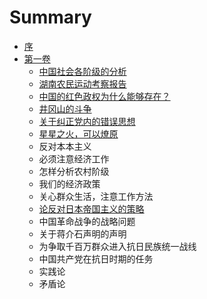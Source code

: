 # Summary

* [序](README.md)
* [第一卷](di-yi-juan.md)
  * [中国社会各阶级的分析](zhong-guo-she-hui-ge-jie-ji-de-fen-xi.md)
  * [湖南农民运动考察报告](hu-nan-nong-min-yun-dong-kao-cha-bao-gao.md)
  * [中国的红色政权为什么能够存在？](zhong-guo-de-hong-se-zheng-quan-wei-shi-yao-neng-gou-cun-zai-ff1f.md)
  * [井冈山的斗争](jing-gang-shan-de-dou-zheng.md)
  * [关于纠正党内的错误思想](guan-yu-jiu-zheng-dang-nei-de-cuo-wu-si-xiang.md)
  * [星星之火，可以燎原](xing-xing-zhi-huo-ff0c-ke-yi-liao-yuan.md)
  * 反对本本主义
  * 必须注意经济工作
  * 怎样分析农村阶级
  * 我们的经济政策
  * 关心群众生活，注意工作方法
  * [论反对日本帝国主义的策略](lun-fa-dui-ri-ben-di-guo-zhu-yi-de-ce-lve.md)
  * 中国革命战争的战略问题
  * 关于蒋介石声明的声明
  * 为争取千百万群众进入抗日民族统一战线
  * 中国共产党在抗日时期的任务
  * 实践论
  * 矛盾论

